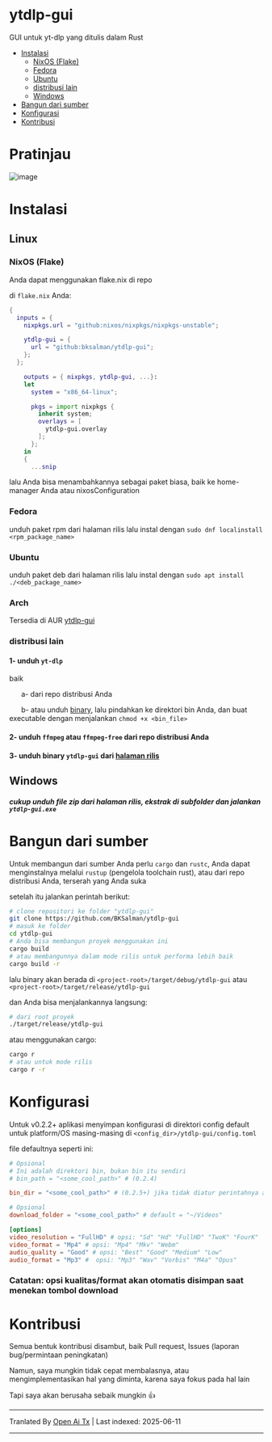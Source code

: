 # ytdlp-gui
GUI untuk yt-dlp yang ditulis dalam Rust

- [Instalasi](https://github.com/BKSalman/ytdlp-gui#installation)
  - [NixOS (Flake)](https://github.com/BKSalman/ytdlp-gui#nixos-flake)
  - [Fedora](https://github.com/BKSalman/ytdlp-gui#fedora)
  - [Ubuntu](https://github.com/BKSalman/ytdlp-gui#ubuntu)
  - [distribusi lain](https://github.com/BKSalman/ytdlp-gui#other-distributions)
  - [Windows](https://github.com/BKSalman/ytdlp-gui#windows)
- [Bangun dari sumber](https://github.com/BKSalman/ytdlp-gui#build-from-source)
- [Konfigurasi](https://github.com/BKSalman/ytdlp-gui#configuration)
- [Kontribusi](https://github.com/BKSalman/ytdlp-gui#contribution)

# Pratinjau
![image](https://raw.githubusercontent.com/BKSalman/ytdlp-gui/main/assets/edeecfe8-4d5b-4f10-b5e3-35188d9a23a5)


# Instalasi
## Linux

### NixOS (Flake)
Anda dapat menggunakan flake.nix di repo

di `flake.nix` Anda:
```nix
{
  inputs = {
    nixpkgs.url = "github:nixos/nixpkgs/nixpkgs-unstable";

    ytdlp-gui = {
      url = "github:bksalman/ytdlp-gui";
    };
  };

    outputs = { nixpkgs, ytdlp-gui, ...}:
    let
      system = "x86_64-linux";

      pkgs = import nixpkgs {
        inherit system;
        overlays = [
          ytdlp-gui.overlay
        ];
      };
    in
    {
      ...snip
```

lalu Anda bisa menambahkannya sebagai paket biasa, baik ke home-manager Anda atau nixosConfiguration

### Fedora
unduh paket rpm dari halaman rilis lalu instal dengan ``sudo dnf localinstall <rpm_package_name>``

### Ubuntu
unduh paket deb dari halaman rilis lalu instal dengan ``sudo apt install ./<deb_package_name>``

### Arch

Tersedia di AUR [ytdlp-gui](https://aur.archlinux.org/packages/ytdlp-gui)

### distribusi lain

#### 1- unduh ``yt-dlp``
baik

&nbsp; &nbsp; &nbsp; a- dari repo distribusi Anda

&nbsp; &nbsp; &nbsp; b- atau unduh [binary](https://github.com/yt-dlp/yt-dlp/releases/latest/download/yt-dlp), lalu pindahkan ke direktori bin Anda, dan buat executable dengan menjalankan `chmod +x <bin_file>`

#### 2- unduh ``ffmpeg`` atau ``ffmpeg-free`` dari repo distribusi Anda


#### 3- unduh binary ``ytdlp-gui`` dari [halaman rilis](https://github.com/BKSalman/ytdlp-gui/releases)

## Windows
##### cukup unduh file zip dari halaman rilis, ekstrak di subfolder dan jalankan ``ytdlp-gui.exe``

# Bangun dari sumber
Untuk membangun dari sumber Anda perlu `cargo` dan `rustc`, Anda dapat menginstalnya melalui `rustup` (pengelola toolchain rust), atau dari repo distribusi Anda, terserah yang Anda suka

setelah itu jalankan perintah berikut:
```bash
# clone repositori ke folder "ytdlp-gui"
git clone https://github.com/BKSalman/ytdlp-gui
# masuk ke folder
cd ytdlp-gui
# Anda bisa membangun proyek menggunakan ini
cargo build
# atau membangunnya dalam mode rilis untuk performa lebih baik
cargo build -r
```
lalu binary akan berada di `<project-root>/target/debug/ytdlp-gui` atau `<project-root>/target/release/ytdlp-gui`

dan Anda bisa menjalankannya langsung:
```bash
# dari root proyek
./target/release/ytdlp-gui
```

atau menggunakan cargo:
```bash
cargo r
# atau untuk mode rilis
cargo r -r
```

# Konfigurasi

Untuk v0.2.2+ aplikasi menyimpan konfigurasi di direktori config default untuk platform/OS masing-masing di ``<config_dir>/ytdlp-gui/config.toml``

file defaultnya seperti ini:

```toml
# Opsional
# Ini adalah direktori bin, bukan bin itu sendiri
# bin_path = "<some_cool_path>" # (0.2.4)

bin_dir = "<some_cool_path>" # (0.2.5+) jika tidak diatur perintahnya akan `yt-dlp <app_args>`

# Opsional
download_folder = "<some_cool_path>" # default = "~/Videos"

[options]
video_resolution = "FullHD" # opsi: "Sd" "Hd" "FullHD" "TwoK" "FourK"
video_format = "Mp4" # opsi: "Mp4" "Mkv" "Webm"
audio_quality = "Good" # opsi: "Best" "Good" "Medium" "Low"
audio_format = "Mp3" #  opsi: "Mp3" "Wav" "Vorbis" "M4a" "Opus"
```

### Catatan: opsi kualitas/format akan otomatis disimpan saat menekan tombol download

# Kontribusi
Semua bentuk kontribusi disambut, baik Pull request, Issues (laporan bug/permintaan peningkatan)

Namun, saya mungkin tidak cepat membalasnya, atau mengimplementasikan hal yang diminta, karena saya fokus pada hal lain

Tapi saya akan berusaha sebaik mungkin 👍

---

Tranlated By [Open Ai Tx](https://github.com/OpenAiTx/OpenAiTx) | Last indexed: 2025-06-11

---